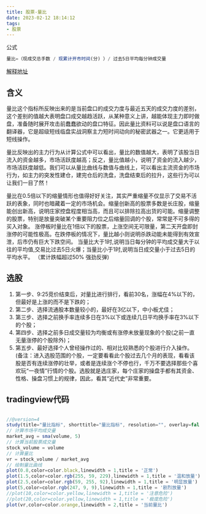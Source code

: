 ```yaml
---
title: 股票-量比
date: 2023-02-12 18:14:12
tags:
- 股票
---
```

公式
```js
量比=（现成交总手数 / 现累计开市时间(分) ）/ 过去5日平均每分钟成交量
```
[解释地址](https://baike.baidu.com/item/%E9%87%8F%E6%AF%94?fromModule=lemma_search-box)

<!--more-->

## 含义

量比这个指标所反映出来的是当前盘口的成交力度与最近五天的成交力度的差别，这个差别的值越大表明盘口成交越趋活跃，从某种意义上讲，越能体现主力即时做盘，准备随时展开攻击前蠢蠢欲动的盘口特征。因此量比资料可以说是盘口语言的翻译器，它是超级短线临盘实战洞察主力短时间动向的秘密武器之一。它更适用于短线操作。

量比反映出的主力行为从计算公式中可以看出，量比的数值越大，表明了该股当日流入的资金越多，市场活跃度越高；反之，量比值越小，说明了资金的流入越少，市场活跃度越低。我们可以从量比曲线与数值与曲线上，可以看出主流资金的市场行为，如主力的突发性建仓，建完仓后的洗盘，洗盘结束后的拉升，这些行为可以让我们一目了然！

量比在0.5倍以下的缩量情形也值得好好关注，其实严重缩量不仅显示了交易不活跃的表象，同时也暗藏着一定的市场机会。缩量创新高的股票多数是长庄股，缩量能创出新高，说明庄家控盘程度相当高，而且可以排除拉高出货的可能。缩量调整的股票，特别是放量突破某个重要阻力位之后缩量回调的个股，常常是不可多得的买入对象。
涨停板时量比在1倍以下的股票，上涨空间无可限量，第二天开盘即封涨停的可能性极高。在跌停板的情况下，量比越小则说明杀跌动能未能得到有效宣泄，后市仍有巨大下跌空间。
当量比大于1时,说明当日每分钟的平均成交量大于以往的平均值,交易比过去5日火爆；当量比小于1时,说明当日成交量小于过去5日的平均水平。
（累计跌幅超过50% 强劲反弹)

## 选股
1. 第一步、9:25竞价结束后，对量比进行排行，看前30名，涨幅在4%以下的，但最好是上涨的而不是下跌的；
2. 第二步、选择流通股本数量较小的，最好在3亿以下，中小板尤佳；
3. 第三步、选择之前换手率连续多日在3%以下或连续几日平均换手率在3%以下的个股；
4. 第四步、选择之前多日成交量较为均衡或有涨停未放量现象的个股(之前一直无量涨停的个股除外)；
5. 第五步、最好选择个人曾经操作过的、相对比较熟悉的个股进行介入操作。
(备注：进入选股范围的个股，一定要看看此个股过去几个月的表现，看看该股是否有连续涨停的壮举，或者是连续涨个不停也行，千万不要选择那些个喜欢玩“一夜情”行情的个股。选股就是选庄家，每个庄家的操盘手都有其资金、性格、操盘习惯上的规律，因此，看其“近代史”非常重要。

## tradingview代码
```js

//@version=4
study(title="量比指标", shorttitle="量比指标", resolution="", overlay=false)
// 计算市场平均成交量
market_avg = sma(volume, 5)
// 计算当前股票成交量
stock_volume = volume
// 计算量比
vr = stock_volume / market_avg
// 绘制量比曲线
plot(0.8,color=color.black,linewidth = 1,title = '正常')
plot(1.5,color=color.rgb(255, 59, 229),linewidth = 1,title = '温和放量')
plot(2.5,color=color.rgb(59, 255, 92),linewidth = 1,title = '明显放量')
plot(5,color=color.rgb(247, 9, 9),linewidth = 1,title = '剧烈放量')
//plot(10,color=color.yellow,linewidth = 1,title = '注意危险')
//plot(20,color=color.yellow,linewidth = 1,title = '极度危险')
plot(vr,color=color.orange,linewidth = 2,title = '当前量比')

```



